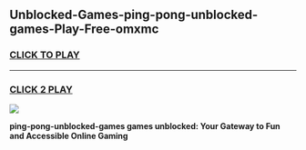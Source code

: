 
## Unblocked-Games-ping-pong-unblocked-games-Play-Free-omxmc
<h3>
<a href="https://premium76.site?title=ping-pong-unblocked-games&ref=23A">CLICK TO PLAY</a></h3>
<hr>

<h3>
<a href="https://premium76.site?title=ping-pong-unblocked-games&ref=23A">CLICK 2 PLAY</a>
  
</h3>

<a href="https://premium76.site?title=ping-pong-unblocked-games&ref=23A"><img src="https://clearcache.store/games.png"></a>


**ping-pong-unblocked-games games unblocked: Your Gateway to Fun and Accessible Online Gaming**
